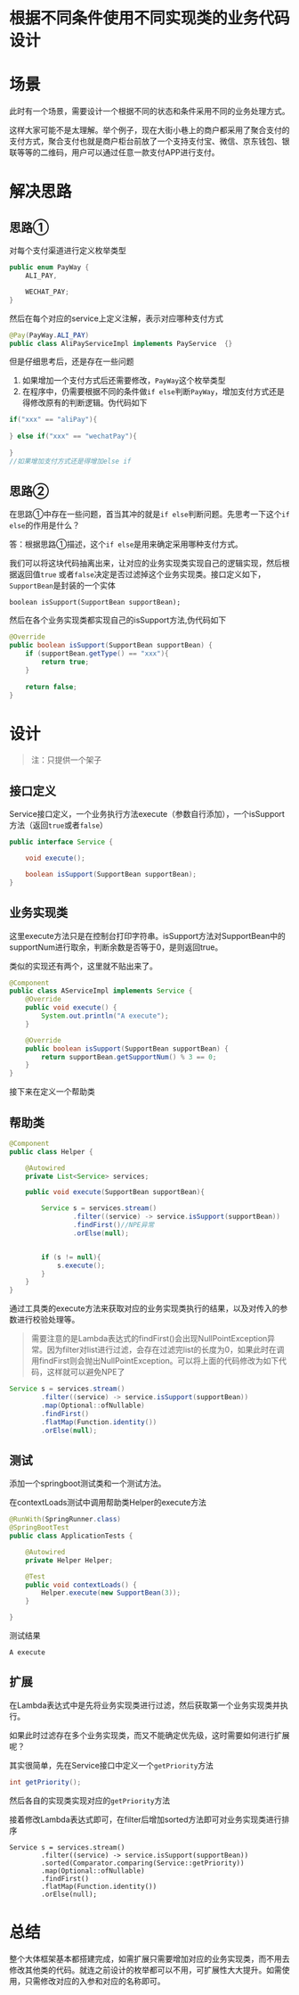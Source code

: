 # 根据不同条件使用不同实现类的业务代码设计

# 场景
此时有一个场景，需要设计一个根据不同的状态和条件采用不同的业务处理方式。

这样大家可能不是太理解。举个例子，现在大街小巷上的商户都采用了聚合支付的支付方式，聚合支付也就是商户柜台前放了一个支持支付宝、微信、京东钱包、银联等等的二维码，用户可以通过任意一款支付APP进行支付。 

# 解决思路

## 思路①

对每个支付渠道进行定义枚举类型

```java
public enum PayWay {
    ALI_PAY,

    WECHAT_PAY;
}
```

然后在每个对应的service上定义注解，表示对应哪种支付方式

```java
@Pay(PayWay.ALI_PAY)
public class AliPayServiceImpl implements PayService  {}
```

但是仔细思考后，还是存在一些问题

1. 如果增加一个支付方式后还需要修改，`PayWay`这个枚举类型
2. 在程序中，仍需要根据不同的条件做`if else`判断`PayWay`，增加支付方式还是得修改原有的判断逻辑。伪代码如下

```java
if("xxx" == "aliPay"){
    
} else if("xxx" == "wechatPay"){
    
}
//如果增加支付方式还是得增加else if
```

## 思路②

在思路①中存在一些问题，首当其冲的就是`if else`判断问题。先思考一下这个`if else`的作用是什么？

答：根据思路①描述，这个`if else`是用来确定采用哪种支付方式。

我们可以将这块代码抽离出来，让对应的业务实现类实现自己的逻辑实现，然后根据返回值`true` 或者`false`决定是否过滤掉这个业务实现类。接口定义如下，`SupportBean`是封装的一个实体

```
boolean isSupport(SupportBean supportBean);
```

然后在各个业务实现类都实现自己的isSupport方法,伪代码如下

```java
@Override
public boolean isSupport(SupportBean supportBean) {
    if (supportBean.getType() == "xxx"){
        return true;
    }
    
    return false;
}
```



# 设计

> 注：只提供一个架子

## 接口定义

Service接口定义，一个业务执行方法execute（参数自行添加），一个isSupport方法（返回`true`或者`false`）

```java
public interface Service {

    void execute();

    boolean isSupport(SupportBean supportBean);
}
```

## 业务实现类

这里execute方法只是在控制台打印字符串。isSupport方法对SupportBean中的supportNum进行取余，判断余数是否等于0，是则返回true。

类似的实现还有两个，这里就不贴出来了。

```java
@Component
public class AServiceImpl implements Service {
    @Override
    public void execute() {
        System.out.println("A execute");
    }

    @Override
    public boolean isSupport(SupportBean supportBean) {
        return supportBean.getSupportNum() % 3 == 0;
    }
}
```

接下来在定义一个帮助类

## 帮助类

```java
@Component
public class Helper {

    @Autowired
    private List<Service> services;

    public void execute(SupportBean supportBean){

        Service s = services.stream()
                .filter((service) -> service.isSupport(supportBean))
                .findFirst()//NPE异常
                .orElse(null);


        if (s != null){
            s.execute();
        }
    }
}
```

通过工具类的execute方法来获取对应的业务实现类执行的结果，以及对传入的参数进行校验处理等。

> 需要注意的是Lambda表达式的findFirst()会出现NullPointException异常。因为filter对list进行过滤，会存在过滤完list的长度为0，如果此时在调用findFirst则会抛出NullPointException。可以将上面的代码修改为如下代码，这样就可以避免NPE了

```java
Service s = services.stream()
        .filter((service) -> service.isSupport(supportBean))
        .map(Optional::ofNullable)
        .findFirst()
        .flatMap(Function.identity())
        .orElse(null);
```



## 测试

添加一个springboot测试类和一个测试方法。

在contextLoads测试中调用帮助类Helper的execute方法

```java
@RunWith(SpringRunner.class)
@SpringBootTest
public class ApplicationTests {

    @Autowired
    private Helper Helper;

    @Test
    public void contextLoads() {
        Helper.execute(new SupportBean(3));
    }

}
```

测试结果

```
A execute
```



## 扩展

在Lambda表达式中是先将业务实现类进行过滤，然后获取第一个业务实现类并执行。

如果此时过滤存在多个业务实现类，而又不能确定优先级，这时需要如何进行扩展呢？

其实很简单，先在Service接口中定义一个`getPriority`方法

```java
int getPriority();
```

然后各自的实现类实现对应的`getPriority`方法



接着修改Lambda表达式即可，在filter后增加sorted方法即可对业务实现类进行排序

```
Service s = services.stream()
        .filter((service) -> service.isSupport(supportBean))
        .sorted(Comparator.comparing(Service::getPriority))
        .map(Optional::ofNullable)
        .findFirst()
        .flatMap(Function.identity())
        .orElse(null);
```

# 总结

整个大体框架基本都搭建完成，如需扩展只需要增加对应的业务实现类，而不用去修改其他类的代码。就连之前设计的枚举都可以不用，可扩展性大大提升。如需使用，只需修改对应的入参和对应的名称即可。

